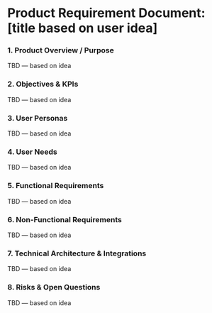 # Product Requirement Document: [title based on user idea]

### 1. Product Overview / Purpose
TBD — based on idea

### 2. Objectives & KPIs
TBD — based on idea

### 3. User Personas
TBD — based on idea

### 4. User Needs
TBD — based on idea

### 5. Functional Requirements
TBD — based on idea

### 6. Non-Functional Requirements
TBD — based on idea

### 7. Technical Architecture & Integrations
TBD — based on idea

### 8. Risks & Open Questions
TBD — based on idea


